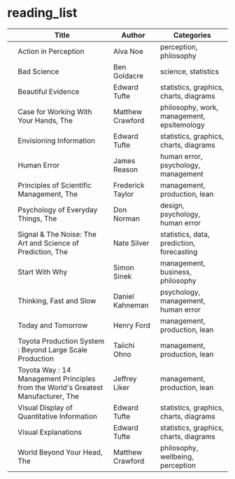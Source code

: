 # reading_list

| | Title | Author | Categories |
|-|-------|--------|------------|
| | Action in Perception | Alva Noe | perception, philosophy |
| | Bad Science | Ben Goldacre | science, statistics |
| | Beautiful Evidence | Edward Tufte | statistics, graphics, charts, diagrams |
| | Case for Working With Your Hands, The | Matthew Crawford | philosophy, work, management, epsitemology |
| | Envisioning Information | Edward Tufte | statistics, graphics, charts, diagrams |
| | Human Error | James Reason | human error, psychology, management |
| | Principles of Scientific Management, The | Frederick Taylor | management, production, lean |
| | Psychology of Everyday Things, The | Don Norman | design, psychology, human error |
| | Signal & The Noise: The Art and Science of Prediction, The | Nate Silver | statistics, data, prediction, forecasting |
| | Start With Why | Simon Sinek | management, business, philosophy |
| | Thinking, Fast and Slow | Daniel Kahneman | psychology, management, human error |
| | Today and Tomorrow | Henry Ford | management, production, lean |
| | Toyota Production System : Beyond Large Scale Production | Taiichi Ohno | management, production, lean |
| | Toyota Way : 14 Management Principles from the World's Greatest Manufacturer, The | Jeffrey Liker | management, production, lean |
| | Visual Display of Quantitative Information | Edward Tufte | statistics, graphics, charts, diagrams |
| | Visual Explanations | Edward Tufte | statistics, graphics, charts, diagrams |
| | World Beyond Your Head, The | Matthew Crawford | philosophy, wellbeing, perception |
